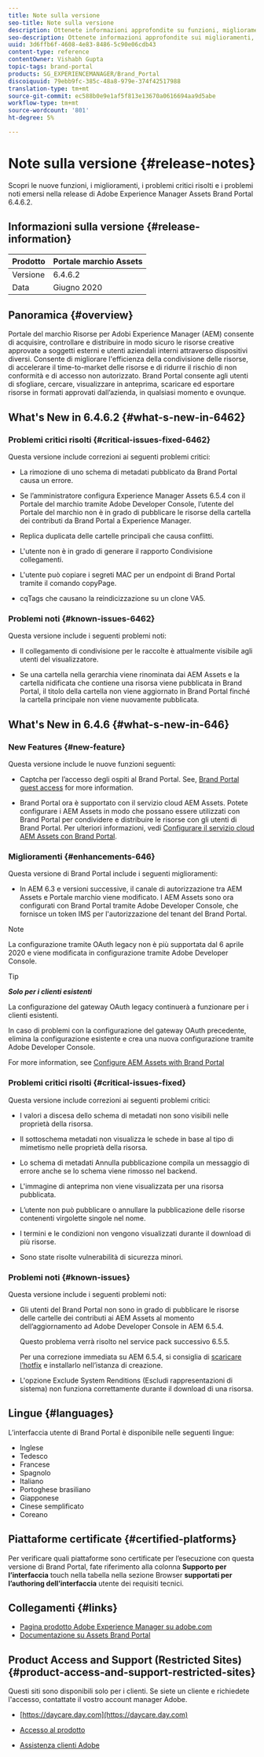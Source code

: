 ```yaml
---
title: Note sulla versione
seo-title: Note sulla versione
description: Ottenete informazioni approfondite su funzioni, miglioramenti, problemi critici risolti e problemi noti nella release di  Adobe Experience Manager Assets Brand Portal 6.4.6.2.
seo-description: Ottenete informazioni approfondite sui miglioramenti, i problemi critici risolti e i problemi noti nella release di  Adobe Experience Manager Assets Brand Portal 6.4.6.2.
uuid: 3d6ffb6f-4608-4e83-8486-5c90e06cdb43
content-type: reference
contentOwner: Vishabh Gupta
topic-tags: brand-portal
products: SG_EXPERIENCEMANAGER/Brand_Portal
discoiquuid: 79ebb9fc-385c-48a8-979e-374f42517988
translation-type: tm+mt
source-git-commit: ec588b0e9e1af5f813e13670a0616694aa9d5abe
workflow-type: tm+mt
source-wordcount: '801'
ht-degree: 5%

---
```



# Note sulla versione {#release-notes}

Scopri le nuove funzioni, i miglioramenti, i problemi critici risolti e i problemi noti emersi nella release di  Adobe Experience Manager Assets Brand Portal 6.4.6.2.

## Informazioni sulla versione {#release-information}

| Prodotto |  Portale marchio Assets |
|---|---|
| Versione | 6.4.6.2 |
| Data | Giugno 2020 |

## Panoramica {#overview}

 Portale del marchio Risorse per Adobi Experience Manager (AEM) consente di acquisire, controllare e distribuire in modo sicuro le risorse creative approvate a soggetti esterni e utenti aziendali interni attraverso dispositivi diversi. Consente di migliorare l&#39;efficienza della condivisione delle risorse, di accelerare il time-to-market delle risorse e di ridurre il rischio di non conformità e di accesso non autorizzato. Brand Portal consente agli utenti di sfogliare, cercare, visualizzare in anteprima, scaricare ed esportare risorse in formati approvati dall’azienda, in qualsiasi momento e ovunque.

## What&#39;s New in 6.4.6.2 {#what-s-new-in-6462}

### Problemi critici risolti {#critical-issues-fixed-6462}

Questa versione include correzioni ai seguenti problemi critici:

* La rimozione di uno schema di metadati pubblicato da Brand Portal causa un errore.

* Se l’amministratore configura  Experience Manager Assets 6.5.4 con il Portale del marchio tramite Adobe Developer Console, l’utente del Portale del marchio non è in grado di pubblicare le risorse della cartella dei contributi da Brand Portal a  Experience Manager.

* Replica duplicata delle cartelle principali che causa conflitti.

* L&#39;utente non è in grado di generare il rapporto Condivisione collegamenti.

* L&#39;utente può copiare i segreti MAC per un endpoint di Brand Portal tramite il comando copyPage.

* cqTags che causano la reindicizzazione su un clone VA5.


### Problemi noti {#known-issues-6462}

Questa versione include i seguenti problemi noti:

* Il collegamento di condivisione per le raccolte è attualmente visibile agli utenti del visualizzatore.

* Se una cartella nella gerarchia viene rinominata dai AEM Assets e la cartella nidificata che contiene una risorsa viene pubblicata in Brand Portal, il titolo della cartella non viene aggiornato in Brand Portal finché la cartella principale non viene nuovamente pubblicata.


## What&#39;s New in 6.4.6 {#what-s-new-in-646}

### New Features {#new-feature}

Questa versione include le nuove funzioni seguenti:

* Captcha per l’accesso degli ospiti al Brand Portal. See, [Brand Portal guest access](../using/guest-access.md) for more information.

* Brand Portal ora è supportato con il servizio cloud AEM Assets. Potete configurare i AEM Assets in modo che possano essere utilizzati con Brand Portal per condividere e distribuire le risorse con gli utenti di Brand Portal.
Per ulteriori informazioni, vedi [Configurare il servizio cloud AEM Assets con Brand Portal](https://docs.adobe.com/content/help/en/experience-manager-cloud-service/assets/brand-portal/configure-aem-assets-with-brand-portal.html).

### Miglioramenti {#enhancements-646}

Questa versione di Brand Portal include i seguenti miglioramenti:

* In AEM 6.3 e versioni successive, il canale di autorizzazione tra AEM Assets e Portale marchio viene modificato. I AEM Assets sono ora configurati con Brand Portal tramite Adobe Developer Console, che fornisce un token IMS per l&#39;autorizzazione del tenant del Brand Portal.

>[!NOTE]
>
>La configurazione tramite OAuth legacy non è più supportata dal 6 aprile 2020 e viene modificata in configurazione tramite Adobe Developer Console.

>[!TIP]
>
>***Solo per i clienti esistenti***
>
>La configurazione del gateway OAuth legacy continuerà a funzionare per i clienti esistenti.
>
>In caso di problemi con la configurazione del gateway OAuth precedente, elimina la configurazione esistente e crea una nuova configurazione tramite Adobe Developer Console.

For more information, see [Configure AEM Assets with Brand Portal](configure-aem-assets-with-brand-portal.md)

### Problemi critici risolti {#critical-issues-fixed}

Questa versione include correzioni ai seguenti problemi critici:

* I valori a discesa dello schema di metadati non sono visibili nelle proprietà della risorsa.

* Il sottoschema metadati non visualizza le schede in base al tipo di mimetismo nelle proprietà della risorsa.

* Lo schema di metadati Annulla pubblicazione compila un messaggio di errore anche se lo schema viene rimosso nel backend.

* L&#39;immagine di anteprima non viene visualizzata per una risorsa pubblicata.

* L’utente non può pubblicare o annullare la pubblicazione delle risorse contenenti virgolette singole nel nome.

* I termini e le condizioni non vengono visualizzati durante il download di più risorse.

* Sono state risolte vulnerabilità di sicurezza minori.

### Problemi noti {#known-issues}

Questa versione include i seguenti problemi noti:

* Gli utenti del Brand Portal non sono in grado di pubblicare le risorse delle cartelle dei contributi ai AEM Assets al momento dell’aggiornamento ad Adobe Developer Console in AEM 6.5.4.

   Questo problema verrà risolto nel service pack successivo 6.5.5.

   Per una correzione immediata su AEM 6.5.4, si consiglia di [scaricare l’hotfix](https://www.adobeaemcloud.com/content/marketplace/marketplaceProxy.html?packagePath=/content/companies/public/adobe/packages/cq650/hotfix/cq-6.5.0-hotfix-33041) e installarlo nell’istanza di creazione.

* L&#39;opzione Exclude System Renditions (Escludi rappresentazioni di sistema) non funziona correttamente durante il download di una risorsa.


## Lingue {#languages}

L’interfaccia utente di Brand Portal è disponibile nelle seguenti lingue:

* Inglese
* Tedesco
* Francese
* Spagnolo
* Italiano
* Portoghese brasiliano
* Giapponese
* Cinese semplificato
* Coreano

## Piattaforme certificate {#certified-platforms}

Per verificare quali piattaforme sono certificate per l’esecuzione con questa versione di Brand Portal, fate riferimento alla colonna **Supporto per l’interfaccia** touch nella tabella nella sezione Browser **supportati per l’authoring dell’interfaccia** utente dei requisiti [](https://helpx.adobe.com/experience-manager/6-4/sites/deploying/using/technical-requirements.html)tecnici.

## Collegamenti {#links}

* [Pagina prodotto  Adobe Experience Manager su adobe.com](http://www.adobe.com/in/marketing-cloud/experience-manager.html)
* [Documentazione su Assets Brand Portal](https://helpx.adobe.com/it/experience-manager/brand-portal/user-guide.html)

## Product Access and Support (Restricted Sites) {#product-access-and-support-restricted-sites}

Questi siti sono disponibili solo per i clienti. Se siete un cliente e richiedete l&#39;accesso, contattate il vostro account manager Adobe.

* [https://daycare.day.com](https://daycare.day.com)

* [Accesso al prodotto](https://login.marketing.adobe.com)

* [Assistenza clienti Adobe](https://helpx.adobe.com/contact.html)
